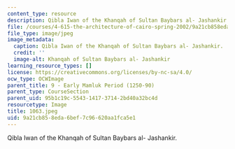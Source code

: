 ```yaml
---
content_type: resource
description: Qibla Iwan of the Khanqah of Sultan Baybars al- Jashankir.
file: /courses/4-615-the-architecture-of-cairo-spring-2002/9a21cb858eda6bef7c96620aa1fca5e1_1063.jpeg
file_type: image/jpeg
image_metadata:
  caption: Qibla Iwan of the Khanqah of Sultan Baybars al- Jashankir.
  credit: ''
  image-alt: Khanqah of Sultan Baybars al- Jashankir
learning_resource_types: []
license: https://creativecommons.org/licenses/by-nc-sa/4.0/
ocw_type: OCWImage
parent_title: 9 - Early Mamluk Period (1250-90)
parent_type: CourseSection
parent_uid: 95b1c19c-5543-1417-3714-2bd40a32bc4d
resourcetype: Image
title: 1063.jpeg
uid: 9a21cb85-8eda-6bef-7c96-620aa1fca5e1
---
```

Qibla Iwan of the Khanqah of Sultan Baybars al- Jashankir.